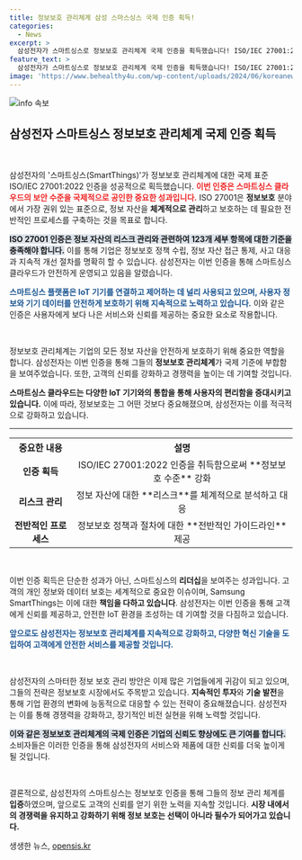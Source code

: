 ```yaml
---
title: 정보보호 관리체계 삼성 스마스싱스 국제 인증 획득!
categories:
  - News
excerpt: >
  삼성전자가 스마트싱스로 정보보호 관리체계 국제 인증을 획득했습니다! ISO/IEC 27001:2022 인증으로 안전한 정보 관리 시스템을 구축, 글로벌 기준에 부합하는 절차를 인증받았습니다. 클릭하여 자세히 알아보세요!
feature_text: >
  삼성전자가 스마트싱스로 정보보호 관리체계 국제 인증을 획득했습니다! ISO/IEC 27001:2022 인증으로 안전한 정보 관리 시스템을 구축, 글로벌 기준에 부합하는 절차를 인증받았습니다. 클릭하여 자세히 알아보세요!
image: 'https://www.behealthy4u.com/wp-content/uploads/2024/06/koreanews.jpg'
---
```


<p><img src="https://www.behealthy4u.com/wp-content/uploads/2024/06/koreanews.jpg" alt="info 속보" /></p>

<h2 data-ke-size="size26">삼성전자 스마트싱스 정보보호 관리체계 국제 인증 획득</h2>

<p data-ke-size="size16">&nbsp;</p>

<p>삼성전자의 '스마트싱스(SmartThings)'가 정보보호 관리체계에 대한 국제 표준 ISO/IEC 27001:2022 인증을 성공적으로 획득했습니다. <b><span style="color: #ee2323;">이번 인증은 스마트싱스 클라우드의 보안 수준을 국제적으로 공인한 중요한 성과입니다.</span></b> ISO 27001은 <strong>정보보호</strong> 분야에서 가장 권위 있는 표준으로, 정보 자산을 <strong>체계적으로 관리</strong>하고 보호하는 데 필요한 전반적인 프로세스를 구축하는 것을 목표로 합니다. </p>

<p><b><span style="background-color: #21538527;">ISO 27001 인증은 정보 자산의 리스크 관리와 관련하여 123개 세부 항목에 대한 <strong>기준을 충족</strong>해야 합니다.</span></b> 이를 통해 기업은 정보보호 정책 수립, 정보 자산 접근 통제, 사고 대응과 지속적 개선 절차를 명확히 할 수 있습니다. 삼성전자는 이번 인증을 통해 스마트싱스 클라우드가 안전하게 운영되고 있음을 알렸습니다. </p>

<p><b><span style="color: #1a5490;">스마트싱스 플랫폼은 IoT 기기를 연결하고 제어하는 데 널리 사용되고 있으며, 사용자 정보와 기기 데이터를 안전하게 보호하기 위해 지속적으로 노력하고 있습니다.</span></b> 이와 같은 인증은 사용자에게 보다 나은 서비스와 신뢰를 제공하는 중요한 요소로 작용합니다.</p>

<p data-ke-size="size16">&nbsp;</p>

<p>정보보호 관리체계는 기업의 모든 정보 자산을 안전하게 보호하기 위해 중요한 역할을 합니다. 삼성전자는 이번 인증을 통해 그들의 <strong>정보보호 관리체계</strong>가 국제 기준에 부합함을 보여주었습니다. 또한, 고객의 신뢰를 강화하고 경쟁력을 높이는 데 기여할 것입니다.</p>

<p><b><span style="ee2323;">스마트싱스 클라우드는 다양한 IoT 기기와의 통합을 통해 사용자의 편리함을 증대시키고 있습니다.</span></b> 이에 따라, 정보보호는 그 어떤 것보다 중요해졌으며, 삼성전자는 이를 적극적으로 강화하고 있습니다. </p>

<hr>

<table style="width: 100%;">
  <tr>
    <th style="text-align: center; height: 30px;">중요한 내용</th>
    <th style="text-align: center; height: 30px;">설명</th>
  </tr>
  <tr>
    <td style="text-align: center; height: 17px;"><b>인증 획득</b></td>
    <td style="text-align: center; height: 17px;">ISO/IEC 27001:2022 인증을 취득함으로써 **정보보호 수준** 강화</td>
  </tr>
  <tr>
    <td style="text-align: center; height: 17px;"><b>리스크 관리</b></td>
    <td style="text-align: center; height: 17px;">정보 자산에 대한 **리스크**를 체계적으로 분석하고 대응</td>
  </tr>
  <tr>
    <td style="text-align: center; height: 17px;"><b>전반적인 프로세스</b></td>
    <td style="text-align: center; height: 17px;">정보보호 정책과 절차에 대한 **전반적인 가이드라인** 제공</td>
  </tr>
</table>

<p data-ke-size="size16">&nbsp;</p>

<p>이번 인증 획득은 단순한 성과가 아닌, 스마트싱스의 <strong>리더십</strong>을 보여주는 성과입니다. 고객의 개인 정보와 데이터 보호는 세계적으로 중요한 이슈이며, Samsung SmartThings는 이에 대한 <strong>책임을 다하고 있습니다</strong>. 삼성전자는 이번 인증을 통해 고객에게 신뢰를 제공하고, 안전한 IoT 환경을 조성하는 데 기여할 것을 다짐하고 있습니다. </p>

<p><b><span style="color: #1a5490;">앞으로도 삼성전자는 정보보호 관리체계를 지속적으로 강화하고, 다양한 혁신 기술을 도입하여 고객에게 안전한 서비스를 제공할 것입니다.</span></b></p>

<p data-ke-size="size16">&nbsp;</p>

<p>삼성전자의 스마터한 정보 보호 관리 방안은 이제 많은 기업들에게 귀감이 되고 있으며, 그들의 전략은 정보보호 시장에서도 주목받고 있습니다. <strong>지속적인 투자</strong>와 <strong>기술 발전</strong>을 통해 기업 환경의 변화에 능동적으로 대응할 수 있는 전략이 중요해졌습니다. 삼성전자는 이를 통해 경쟁력을 강화하고, 장기적인 비전 실현을 위해 노력할 것입니다. </p>

<p><b><span style="background-color: #21538527;">이와 같은 정보보호 관리체계의 국제 인증은 기업의 신뢰도 향상에도 큰 기여를 합니다.</span></b> 소비자들은 이러한 인증을 통해 삼성전자의 서비스와 제품에 대한 신뢰를 더욱 높이게 될 것입니다. </p>

<p data-ke-size="size16">&nbsp;</p> 

<p>결론적으로, 삼성전자의 스마트싱스는 정보보호 인증을 통해 그들의 정보 관리 체계를 <strong>입증</strong>하였으며, 앞으로도 고객의 신뢰를 얻기 위한 노력을 지속할 것입니다. <strong>시장 내에서의 경쟁력을 유지하고 강화하기 위해 정보 보호는 선택이 아니라 필수가 되어가고 있습니다.</strong></p>
생생한 뉴스, <a href="https://opensis.kr" rel="dofollow">opensis.kr</a>


